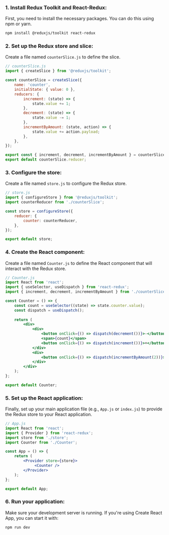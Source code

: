 
### 1. Install Redux Toolkit and React-Redux:
First, you need to install the necessary packages. You can do this using npm or yarn.

```bash
npm install @reduxjs/toolkit react-redux
```

### 2. Set up the Redux store and slice:
Create a file named `counterSlice.js` to define the slice.

```javascript
// counterSlice.js
import { createSlice } from '@reduxjs/toolkit';

const counterSlice = createSlice({
	name: 'counter',
	initialState: { value: 0 },
	reducers: {
		increment: (state) => {
			state.value += 1;
		},
		decrement: (state) => {
			state.value -= 1;
		},
		incrementByAmount: (state, action) => {
			state.value += action.payload;
		},
	},
});

export const { increment, decrement, incrementByAmount } = counterSlice.actions;
export default counterSlice.reducer;
```

### 3. Configure the store:
Create a file named `store.js` to configure the Redux store.

```javascript
// store.js
import { configureStore } from '@reduxjs/toolkit';
import counterReducer from './counterSlice';

const store = configureStore({
	reducer: {
		counter: counterReducer,
	},
});

export default store;
```

### 4. Create the React component:
Create a file named `Counter.js` to define the React component that will interact with the Redux store.

```jsx
// Counter.js
import React from 'react';
import { useSelector, useDispatch } from 'react-redux';
import { increment, decrement, incrementByAmount } from './counterSlice';

const Counter = () => {
	const count = useSelector((state) => state.counter.value);
	const dispatch = useDispatch();
	
	return (
		<div>
			<div>
				<button onClick={() => dispatch(decrement())}>-</button>
				<span>{count}</span>
				<button onClick={() => dispatch(increment())}>+</button>
			</div>
			<div>
				<button onClick={() => dispatch(incrementByAmount(2))}>Increment by 2</button>
			</div>
		</div>
	);
};

export default Counter;
```

### 5. Set up the React application:
Finally, set up your main application file (e.g., `App.js` or `index.js`) to provide the Redux store to your React application.

```jsx
// App.js
import React from 'react';
import { Provider } from 'react-redux';
import store from './store';
import Counter from './Counter';

const App = () => {
	return (
		<Provider store={store}>
			 <Counter />
		</Provider>
	);
};

export default App;
```

### 6. Run your application:
Make sure your development server is running. If you're using Create React App, you can start it with:

```bash
npm run dev
```